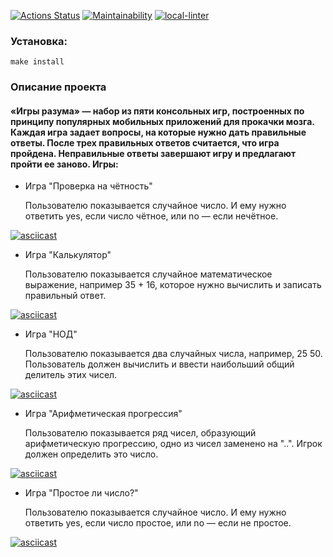 
[![Actions Status](https://github.com/Bohdan2241/frontend-project-lvl1/workflows/hexlet-check/badge.svg)](https://github.com/Bohdan2241/frontend-project-lvl1/actions) 
[![Maintainability](https://api.codeclimate.com/v1/badges/d54aa8f06e85e4521703/maintainability)](https://codeclimate.com/github/Bohdan2241/frontend-project-lvl1/maintainability)
[![local-linter](https://github.com/Bohdan2241/frontend-project-lvl1/workflows/local-linter/badge.svg)](https://github.com/Bohdan2241/frontend-project-lvl1/actions)
### Установка:
```
make install
```

### Описание проекта
#### «Игры разума» — набор из пяти консольных игр, построенных по принципу популярных мобильных приложений для прокачки мозга. Каждая игра задает вопросы, на которые нужно дать правильные ответы. После трех правильных ответов считается, что игра пройдена. Неправильные ответы завершают игру и предлагают пройти ее заново. Игры:
- Игра "Проверка на чётность" 
    
    Пользователю показывается случайное число. И ему нужно ответить yes, если число чётное, или no — если нечётное.

[![asciicast](https://asciinema.org/a/418927.svg)](https://asciinema.org/a/418927)

- Игра "Калькулятор"

    Пользователю показывается случайное математическое выражение, например 35 + 16, которое нужно вычислить и записать правильный ответ.
    
[![asciicast](https://asciinema.org/a/418940.svg)](https://asciinema.org/a/418940)

- Игра "НОД"

    Пользователю показывается два случайных числа, например, 25 50. Пользователь должен вычислить и ввести наибольший общий делитель этих чисел.
    
[![asciicast](https://asciinema.org/a/419070.svg)](https://asciinema.org/a/419070)

- Игра "Арифметическая прогрессия"

    Пользователю показывается ряд чисел, образующий арифметическую прогрессию, одно из чисел заменено на  "..". Игрок должен определить это число.

[![asciicast](https://asciinema.org/a/419420.svg)](https://asciinema.org/a/419420)

- Игра "Простое ли число?"

    Пользователю показывается случайное число. И ему нужно ответить yes, если число простое, или no — если не простое.
    
[![asciicast](https://asciinema.org/a/419421.svg)](https://asciinema.org/a/419421)
